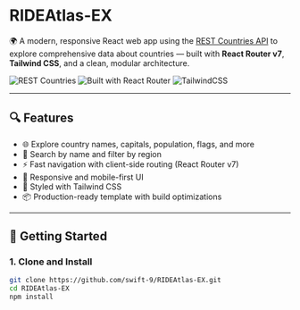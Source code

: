 # RIDEAtlas-EX

🌍 A modern, responsive React web app using the [REST Countries API](https://restcountries.com/) to explore comprehensive data about countries — built with **React Router v7**, **Tailwind CSS**, and a clean, modular architecture.

![REST Countries](https://img.shields.io/badge/API-REST%20Countries-blue)
![Built with React Router](https://img.shields.io/badge/Built%20With-React%20Router-orange)
![TailwindCSS](https://img.shields.io/badge/Styled%20With-TailwindCSS-38bdf8)

---

## 🔍 Features

- 🌐 Explore country names, capitals, population, flags, and more
- 🔀 Search by name and filter by region
- ⚡️ Fast navigation with client-side routing (React Router v7)
- 📱 Responsive and mobile-first UI
- 🎨 Styled with Tailwind CSS
- 📦 Production-ready template with build optimizations

---

## 🚀 Getting Started

### 1. Clone and Install

```bash
git clone https://github.com/swift-9/RIDEAtlas-EX.git
cd RIDEAtlas-EX
npm install
```
